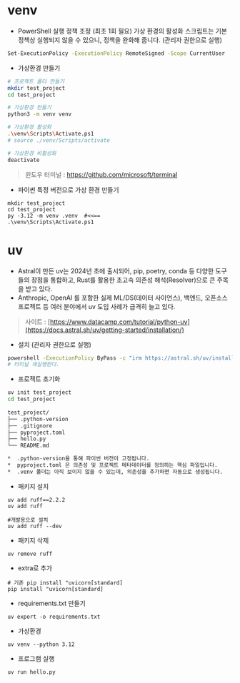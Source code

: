 # venv
- PowerShell 실행 정책 조정 (최초 1회 필요)
가상 환경의 활성화 스크립트는 기본 정책상 실행되지 않을 수 있으니, 정책을 완화해 줍니다. (관리자 권한으로 실행)

```sh
Set-ExecutionPolicy -ExecutionPolicy RemoteSigned -Scope CurrentUser
```

- 가상환경 만들기
```sh
# 프로젝트 폴더 만들기
mkdir test_project
cd test_project

# 가상환경 만들기
python3 -m venv venv

# 가상환경 활성화
.\venv\Scripts\Activate.ps1
# source ./venv/Scripts/activate

# 가상환경 비활성화
deactivate
```

> 윈도우 터미널 : https://github.com/microsoft/terminal
- 파이썬 특정 버전으로 가상 환경 만들기
```
mkdir test_project
cd test_project
py -3.12 -m venv .venv  #<<==
.\venv\Scripts\Activate.ps1
```

# uv
- Astral이 만든 uv는 2024년 초에 출시되어, pip, poetry, conda 등 다양한 도구들의 장점을 통합하고, Rust를 활용한 초고속 의존성 해석(Resolver)으로 큰 주목을 받고 있다.
- Anthropic, OpenAI 를 포함한 실제 ML/DS(데이터 사이언스), 백엔드, 오픈소스 프로젝트 등 여러 분야에서 uv 도입 사례가 급격히 늘고 있다.
> 사이트 : [https://www.datacamp.com/tutorial/python-uv](https://docs.astral.sh/uv/getting-started/installation/)

- 설치 (관리자 권한으로 실행)
```sh
powershell -ExecutionPolicy ByPass -c "irm https://astral.sh/uv/install.ps1 | iex"
# 터미널 재실행한다.
```

- 프로젝트 초기화
```sh
uv init test_project
cd test_project
  
test_project/
├── .python-version
├── .gitignore
├── pyproject.toml
├── hello.py
└── README.md

*  .python-version을 통해 파이썬 버전이 고정됩니다. 
*  pyproject.toml 은 의존성 및 프로젝트 메타데이터를 정의하는 핵심 파일입니다. 
*  .venv 폴더는 아직 보이지 않을 수 있는데, 의존성을 추가하면 자동으로 생성됩니다. 
```

- 패키지 설치
```
uv add ruff==2.2.2
uv add ruff

#개발용으로 설치
uv add ruff --dev
```
- 패키지 삭제
```
uv remove ruff
```
- extra로 추가
```
# 기존 pip install "uvicorn[standard]
pip install "uvicorn[standard]
```
- requirements.txt 만들기
```
uv export -o requirements.txt
```
- 가상환경
```
uv venv --python 3.12
```
- 프로그램 실행
```
uv run hello.py
```





